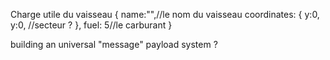 Charge utile du vaisseau
{
    name:"",//le nom du vaisseau
    coordinates: 
    {
        y:0,
        y:0,
        //secteur ?
    },
    fuel: 5//le carburant
}

building an universal "message" payload system ?
